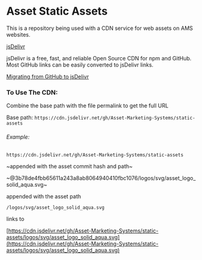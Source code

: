 # Asset Static Assets

This is a repository being used with a CDN service for web assets on AMS websites.

[jsDelivr](https://www.jsdelivr.com/)

jsDelivr is a free, fast, and reliable Open Source CDN for npm and GitHub.
Most GitHub links can be easily converted to jsDelivr links.

[Migrating from GitHub to jsDelivr](https://www.jsdelivr.com/github/)

### To Use The CDN:

Combine the base path with the file permalink to get the full URL

Base path: `https://cdn.jsdelivr.net/gh/Asset-Marketing-Systems/static-assets`

###### Example:

`https://cdn.jsdelivr.net/gh/Asset-Marketing-Systems/static-assets` 

~appended with the asset commit hash and path~

~@3b78de4fbb65611a243a8ab8064940410fbc1076/logos/svg/asset_logo_solid_aqua.svg~

appended with the asset path

`/logos/svg/asset_logo_solid_aqua.svg` 

links to

[https://cdn.jsdelivr.net/gh/Asset-Marketing-Systems/static-assets/logos/svg/asset_logo_solid_aqua.svg](https://cdn.jsdelivr.net/gh/Asset-Marketing-Systems/static-assets/logos/svg/asset_logo_solid_aqua.svg)
